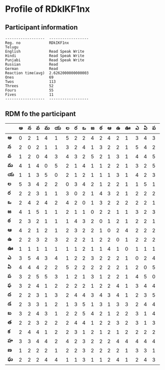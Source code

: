 



# Profile of RDkIKF1nx

## Participant information



```
------------------  ------------------
Reg. no             RDkIKF1nx
Telugu
English             Read Speak Write
Hindi               Read Speak Write
Punjabi             Read Speak Write
Russian             Read
German              Read
Reaction time(avg)  2.6262000000000003
Ones                69
Twos                113
Threes              52
Fours               55
Fives               11
------------------  ------------------
```  

## RDM fo the participant
  
  
|       |   అ |   న |   వ |   మ |   య |   ల |   ర |   ఒ |   జ |   ఠ |   ఆ |   ఉ |   ఊ |   ఎ |   ఏ |   ప |   ఫ |   ద |   డ |   బ |   త |   క |   హ |   ణ |   ఘ |
|-------|-----|-----|-----|-----|-----|-----|-----|-----|-----|-----|-----|-----|-----|-----|-----|-----|-----|-----|-----|-----|-----|-----|-----|-----|-----|
| **అ** |   0 |   2 |   1 |   4 |   1 |   5 |   2 |   2 |   4 |   2 |   4 |   2 |   1 |   3 |   4 |   3 |   3 |   2 |   2 |   3 |   2 |   2 |   3 |   1 |   2 |
| **న** |   2 |   0 |   2 |   1 |   1 |   3 |   2 |   4 |   1 |   3 |   2 |   2 |   1 |   5 |   4 |   2 |   2 |   2 |   3 |   2 |   2 |   4 |   3 |   2 |   2 |
| **వ** |   1 |   2 |   0 |   4 |   3 |   4 |   3 |   2 |   5 |   2 |   1 |   3 |   1 |   4 |   4 |   5 |   4 |   3 |   3 |   4 |   3 |   4 |   4 |   2 |   2 |
| **మ** |   4 |   1 |   4 |   0 |   5 |   2 |   1 |   4 |   1 |   1 |   2 |   2 |   1 |   3 |   2 |   5 |   1 |   1 |   1 |   3 |   2 |   1 |   4 |   2 |   4 |
| **య** |   1 |   1 |   3 |   5 |   0 |   2 |   1 |   2 |   1 |   1 |   1 |   3 |   1 |   4 |   2 |   3 |   2 |   3 |   2 |   1 |   2 |   2 |   2 |   1 |   4 |
| **ల** |   5 |   3 |   4 |   2 |   2 |   0 |   3 |   4 |   2 |   1 |   2 |   2 |   1 |   1 |   5 |   1 |   2 |   2 |   1 |   2 |   2 |   2 |   4 |   2 |   1 |
| **ర** |   2 |   2 |   3 |   1 |   1 |   3 |   0 |   2 |   1 |   4 |   3 |   2 |   1 |   2 |   2 |   2 |   2 |   4 |   3 |   2 |   4 |   3 |   2 |   2 |   1 |
| **ఒ** |   2 |   4 |   2 |   4 |   2 |   4 |   2 |   0 |   1 |   3 |   2 |   2 |   2 |   2 |   2 |   1 |   2 |   4 |   5 |   5 |   4 |   1 |   3 |   3 |   3 |
| **జ** |   4 |   1 |   5 |   1 |   1 |   2 |   1 |   1 |   0 |   2 |   2 |   1 |   1 |   3 |   2 |   3 |   1 |   3 |   1 |   4 |   1 |   2 |   2 |   2 |   1 |
| **ఠ** |   2 |   3 |   2 |   1 |   1 |   1 |   4 |   3 |   2 |   0 |   1 |   2 |   1 |   2 |   2 |   1 |   2 |   4 |   3 |   2 |   2 |   1 |   2 |   2 |   1 |
| **ఆ** |   4 |   2 |   1 |   2 |   1 |   2 |   3 |   2 |   2 |   1 |   0 |   2 |   4 |   2 |   2 |   2 |   2 |   3 |   1 |   1 |   2 |   2 |   2 |   2 |   2 |
| **ఉ** |   2 |   2 |   3 |   2 |   3 |   2 |   2 |   2 |   1 |   2 |   2 |   0 |   1 |   2 |   2 |   2 |   4 |   4 |   3 |   2 |   3 |   1 |   4 |   2 |   4 |
| **ఊ** |   1 |   1 |   1 |   1 |   1 |   1 |   1 |   2 |   1 |   1 |   4 |   1 |   0 |   1 |   1 |   1 |   1 |   1 |   3 |   2 |   2 |   2 |   4 |   1 |   1 |
| **ఎ** |   3 |   5 |   4 |   3 |   4 |   1 |   2 |   2 |   3 |   2 |   2 |   2 |   1 |   0 |   2 |   4 |   3 |   2 |   2 |   3 |   3 |   2 |   4 |   3 |   2 |
| **ఏ** |   4 |   4 |   4 |   2 |   2 |   5 |   2 |   2 |   2 |   2 |   2 |   2 |   1 |   2 |   0 |   5 |   4 |   3 |   4 |   1 |   1 |   2 |   4 |   3 |   4 |
| **ప** |   3 |   2 |   5 |   5 |   3 |   1 |   2 |   1 |   3 |   1 |   2 |   2 |   1 |   4 |   5 |   0 |   4 |   5 |   4 |   4 |   3 |   2 |   4 |   1 |   3 |
| **ఫ** |   3 |   2 |   4 |   1 |   2 |   2 |   2 |   2 |   1 |   2 |   2 |   4 |   1 |   3 |   4 |   4 |   0 |   1 |   2 |   4 |   4 |   3 |   4 |   2 |   1 |
| **ద** |   2 |   2 |   3 |   1 |   3 |   2 |   4 |   4 |   3 |   4 |   3 |   4 |   1 |   2 |   3 |   5 |   1 |   0 |   4 |   3 |   2 |   1 |   1 |   3 |   1 |
| **డ** |   2 |   3 |   3 |   1 |   2 |   1 |   3 |   5 |   1 |   3 |   1 |   3 |   3 |   2 |   4 |   4 |   2 |   4 |   0 |   4 |   1 |   4 |   2 |   2 |   4 |
| **బ** |   3 |   2 |   4 |   3 |   1 |   2 |   2 |   5 |   4 |   2 |   1 |   2 |   2 |   3 |   1 |   4 |   4 |   3 |   4 |   0 |   4 |   2 |   4 |   3 |   3 |
| **త** |   2 |   2 |   3 |   2 |   2 |   2 |   4 |   4 |   1 |   2 |   2 |   3 |   2 |   3 |   1 |   3 |   4 |   2 |   1 |   4 |   0 |   2 |   3 |   2 |   3 |
| **క** |   2 |   4 |   4 |   1 |   2 |   2 |   3 |   1 |   2 |   1 |   2 |   1 |   2 |   2 |   2 |   2 |   3 |   1 |   4 |   2 |   2 |   0 |   1 |   2 |   2 |
| **హ** |   3 |   3 |   4 |   4 |   2 |   4 |   2 |   3 |   2 |   2 |   2 |   4 |   4 |   4 |   4 |   4 |   4 |   1 |   2 |   4 |   3 |   1 |   0 |   3 |   4 |
| **ణ** |   1 |   2 |   2 |   2 |   1 |   2 |   2 |   3 |   2 |   2 |   2 |   2 |   1 |   3 |   3 |   1 |   2 |   3 |   2 |   3 |   2 |   2 |   3 |   0 |   2 |
| **ఘ** |   2 |   2 |   2 |   4 |   4 |   1 |   1 |   3 |   1 |   1 |   2 |   4 |   1 |   2 |   4 |   3 |   1 |   1 |   4 |   3 |   3 |   2 |   4 |   2 |   0 |